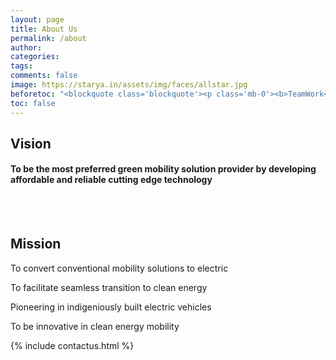 ```yaml
---
layout: page
title: About Us
permalink: /about
author: 
categories: 
tags: 
comments: false
image: https://starya.in/assets/img/faces/allstar.jpg
beforetoc: "<blockquote class='blockquote'><p class='mb-0'><b>TeamWork</b> is the fuel that allows common people to attain uncommon results.</p><footer class='blockquote-footer'>Andrew Carnegie</footer> </blockquote>"
toc: false
---
```


<h2 class="display-2 text-center">Vision</h2>
<h4 class="text-center" > To be the most preferred green mobility solution provider by developing affordable and reliable cutting edge technology
 </h4> <br /> <br /> 
 

<h2 class="display-2 text-center">Mission</h2>

<p class="text-center lead">To convert conventional mobility solutions to electric</p>
<p class="text-center lead">To facilitate seamless transition to clean energy</p>
<p class="text-center lead">Pioneering in indigeniously built electric vehicles</p>
<p class="text-center lead">To be innovative in clean energy mobility</p>

<!-- # Establishment -->

<!-- # Get in Touch -->
{% include contactus.html %}
